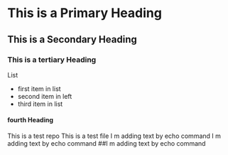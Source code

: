# This is a Primary Heading
## This is a Secondary Heading
### This is a tertiary Heading

List 
* first item in list
* second item in left
* third item in list

#### fourth Heading
This is a test repo
This is a test file 
I m adding text by echo command
I m adding text by echo command
##I m adding text by echo command

